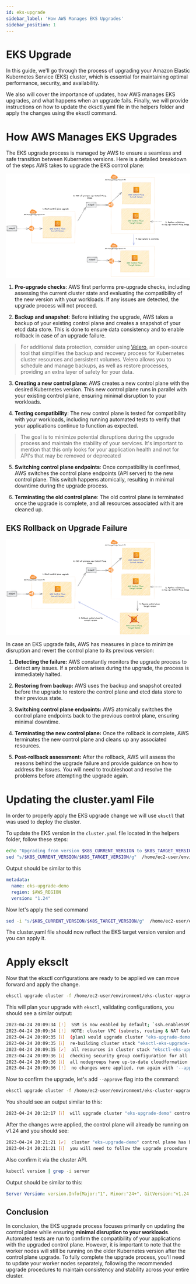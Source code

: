 ```yaml
---
id: eks-upgrade
sidebar_label: 'How AWS Manages EKS Upgrades'
sidebar_position: 1
---
```


# EKS Upgrade

In this guide, we'll go through the process of upgrading your Amazon Elastic Kubernetes Service (EKS) cluster, which is essential for maintaining optimal performance, security, and availability.

We also will cover the importance of updates, how AWS manages EKS upgrades, and what happens when an upgrade fails. Finally, we will provide instructions on how to update the eksctl.yaml file in the helpers folder and apply the changes using the eksctl command.


# How AWS Manages EKS Upgrades

The EKS upgrade process is managed by AWS to ensure a seamless and safe transition between Kubernetes versions. Here is a detailed breakdown of the steps AWS takes to upgrade the EKS control plane:

![BLUE GREEN](../../static/img/eks-blue-green-upgrades.png)


1. **Pre-upgrade checks**: AWS first performs pre-upgrade checks, including assessing the current cluster state and evaluating the compatibility of the new version with your workloads. If any issues are detected, the upgrade process will not proceed.

2. **Backup and snapshot**: Before initiating the upgrade, AWS takes a backup of your existing control plane and creates a snapshot of your etcd data store. This is done to ensure data consistency and to enable rollback in case of an upgrade failure.

> For additional data protection, consider using [Velero](https://velero.io/), an open-source tool that simplifies the backup and recovery process for Kubernetes cluster resources and persistent volumes. Velero allows you to schedule and manage backups, as well as restore processes, providing an extra layer of safety for your data.

3. **Creating a new control plane**: AWS creates a new control plane with the desired Kubernetes version. This new control plane runs in parallel with your existing control plane, ensuring minimal disruption to your workloads.

4. **Testing compatibility**: The new control plane is tested for compatibility with your workloads, including running automated tests to verify that your applications continue to function as expected.

> The goal is to minimize potential disruptions during the upgrade process and maintain the stability of your services. It's important to mention that this only looks for your application health and not for API's that may be removed or deprecated

5. **Switching control plane endpoints**: Once compatibility is confirmed, AWS switches the control plane endpoints (API server) to the new control plane. This switch happens atomically, resulting in minimal downtime during the upgrade process.

6. **Terminating the old control plane**: The old control plane is terminated once the upgrade is complete, and all resources associated with it are cleaned up.

## EKS Rollback on Upgrade Failure

![BLUE GREEN](../../static/img/eks-rollback.png)

In case an EKS upgrade fails, AWS has measures in place to minimize disruption and revert the control plane to its previous version:

1. **Detecting the failure:** AWS constantly monitors the upgrade process to detect any issues. If a problem arises during the upgrade, the process is immediately halted.

2. **Restoring from backup:** AWS uses the backup and snapshot created before the upgrade to restore the control plane and etcd data store to their previous state.

3. **Switching control plane endpoints:** AWS atomically switches the control plane endpoints back to the previous control plane, ensuring minimal downtime.

4. **Terminating the new control plane:** Once the rollback is complete, AWS terminates the new control plane and cleans up any associated resources.

5. **Post-rollback assessment:** After the rollback, AWS will assess the reasons behind the upgrade failure and provide guidance on how to address the issues. You will need to troubleshoot and resolve the problems before attempting the upgrade again.


# Updating the cluster.yaml File

In order to properly apply the EKS upgrade change we will use `eksctl` that was used to deploy the cluster.

To update the EKS version in the `cluster.yaml` file located in the helpers folder, follow these steps:

```bash
echo "Upgrading from version $K8S_CURRENT_VERSION to $K8S_TARGET_VERSION"
sed "s/$K8S_CURRENT_VERSION/$K8S_TARGET_VERSION/g"  /home/ec2-user/environment/eks-cluster-upgrades-reference-arch/helpers/cluster.yaml
```

Output should be similar to this

```yaml
metadata:
  name: eks-upgrade-demo
  region: $AWS_REGION
  version: "1.24"
```

Now let's apply the sed command

```bash
sed -i "s/$K8S_CURRENT_VERSION/$K8S_TARGET_VERSION/g"  /home/ec2-user/environment/eks-cluster-upgrades-reference-arch/helpers/cluster.yaml
```

The cluster.yaml file should now reflect the EKS target version version and you can apply it.

# Apply eksclt

Now that the eksctl configurations are ready to be applied we can move forward and apply the change.

```bash
eksctl upgrade cluster -f /home/ec2-user/environment/eks-cluster-upgrades-reference-arch/helpers/cluster.yaml
```

This will plan your upgrade with `eksctl`, validating configurations, you should see a similar output:

```bash
2023-04-24 20:09:34 [!]  SSM is now enabled by default; `ssh.enableSSM` is deprecated and will be removed in a future release
2023-04-24 20:09:34 [!]  NOTE: cluster VPC (subnets, routing & NAT Gateway) configuration changes are not yet implemented
2023-04-24 20:09:35 [ℹ]  (plan) would upgrade cluster "eks-upgrade-demo" control plane from current version "1.23" to "1.24"
2023-04-24 20:09:35 [ℹ]  re-building cluster stack "eksctl-eks-upgrade-demo-cluster"
2023-04-24 20:09:35 [✔]  all resources in cluster stack "eksctl-eks-upgrade-demo-cluster" are up-to-date
2023-04-24 20:09:36 [ℹ]  checking security group configuration for all nodegroups
2023-04-24 20:09:36 [ℹ]  all nodegroups have up-to-date cloudformation templates
2023-04-24 20:09:36 [!]  no changes were applied, run again with '--approve' to apply the changes
```

Now to confirm the upgrade, let's add `--approve` flag into the command:

```bash
eksctl upgrade cluster -f /home/ec2-user/environment/eks-cluster-upgrades-reference-arch/helpers/cluster.yaml --approve
```

You should see an output similar to this:

```bash
2023-04-24 20:12:17 [ℹ]  will upgrade cluster "eks-upgrade-demo" control plane from current version "1.23" to "1.24"
```

After the changes were applied, the control plane will already be running on v1.24 and you should see:

```bash
2023-04-24 20:21:21 [✔]  cluster "eks-upgrade-demo" control plane has been upgraded to version "1.24"
2023-04-24 20:21:21 [ℹ]  you will need to follow the upgrade procedure for all of nodegroups and add-ons
```

Also confirm it via the cluster API.

```bash
kubectl version | grep -i server
```

Output should be similar to this:

```yaml
Server Version: version.Info{Major:"1", Minor:"24+", GitVersion:"v1.24.12-eks-ec5523e", GitCommit:"3939bb9475d7f05c8b7b058eadbe679e6c9b5e2e", GitTreeState:"clean", BuildDate:"2023-03-20T21:30:46Z", GoVersion:"go1.19.7", Compiler:"gc", Platform:"linux/amd64"}
```

## Conclusion

In conclusion, the EKS upgrade process focuses primarily on updating the control plane while ensuring **minimal disruption to your workloads**. Automated tests are run to confirm the compatibility of your applications with the upgraded control plane. However, it is important to note that the worker nodes will still be running on the older Kubernetes version after the control plane upgrade. To fully complete the upgrade process, you'll need to update your worker nodes separately, following the recommended upgrade procedures to maintain consistency and stability across your entire cluster.



